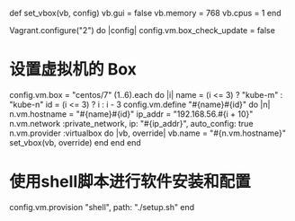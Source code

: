 def set_vbox(vb, config)
  vb.gui = false
  vb.memory = 768
  vb.cpus = 1
end

Vagrant.configure("2") do |config|
  config.vm.box_check_update = false
  # 设置虚拟机的 Box
  config.vm.box = "centos/7"
  (1..6).each do |i|
    name = (i <= 3) ? "kube-m" : "kube-n"
    id = (i <= 3) ? i : i - 3
    config.vm.define "#{name}#{id}" do |n|
      n.vm.hostname = "#{name}#{id}"
      ip_addr = "192.168.56.#{i + 10}"
      n.vm.network :private_network, ip: "#{ip_addr}", auto_config: true
      n.vm.provider :virtualbox do |vb, override|
        vb.name = "#{n.vm.hostname}"
        set_vbox(vb, override)
      end
    end
  end
  # 使用shell脚本进行软件安装和配置
  config.vm.provision "shell", path: "./setup.sh"
end
<!--stackedit_data:
eyJoaXN0b3J5IjpbLTkzMTE4MTk1MF19
-->